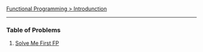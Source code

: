 [Functional Programming > Introdunction](https://www.hackerrank.com/domains/fp/intro)

---

### Table of Problems

01. [Solve Me First FP](fp-solve-me-first)

